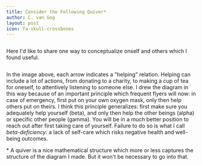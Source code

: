 ```yaml
---
title: Consider the Following Quiver*
author: C. van Gog
layout: post
icon: fa-skull-crossbones
---
```

<span class="image left"><img src="{{ 'assets/images/deepmath.jpg' | relative_url }}" alt="" /></span>

<p>Here I'd like to share one way to conceptualize onself and others which I found useful.</p> 

<span class="image left"><img src="{{ 'assets/images/helping.png' | relative_url }}" alt="" /></span>

<p>In the image above, each arrow indicates a "helping" relation. Helping can include a lot of actions, from donating
to a charity, to making a cup of tea for oneself, to attentively listening to someone else. I drew the diagram in this
way because of an important principle which frequent flyers will now: in case of emergency, first put on your own
oxygen mask, only then help others put on theirs. I think this principle generalizes: first make sure you adequately help yourself (beta), and only then help the other beings (alpha) or specific other people (gamma). You will be in a much better position to reach out after first taking care of yourself. Failure to do so is what I call <i>beta-deficiency</i>: a lack of self-care which risks negative health and well-being outcomes.</p>

<p>* A quiver is a nice mathematical structure which more or less captures the structure of the diagram I made. But it won't
be necessary to go into that.</p>
